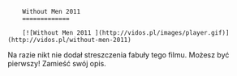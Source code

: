 
        Without Men 2011 
        =============
        
        [![Without Men 2011 ](http://vidos.pl/images/player.gif)](http://vidos.pl/without-men-2011)
        
        
 Na razie nikt nie dodał streszczenia fabuły tego filmu. Możesz być pierwszy! Zamieść swój opis.
    